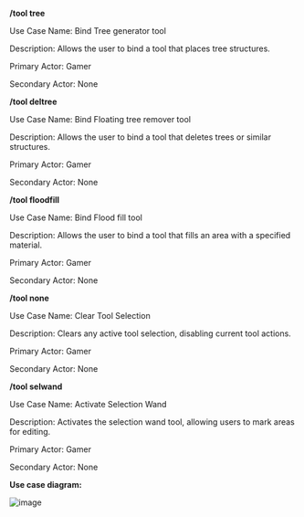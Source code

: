 **/tool tree**

Use Case Name: Bind Tree generator tool

Description: Allows the user to bind a tool that places tree structures.

Primary Actor: Gamer

Secondary Actor: None

**/tool deltree**

Use Case Name: Bind Floating tree remover tool

Description: Allows the user to bind a tool that deletes trees or similar structures.

Primary Actor: Gamer

Secondary Actor: None

**/tool floodfill**

Use Case Name: Bind Flood fill tool

Description: Allows the user to bind a tool that fills an area with a specified material.

Primary Actor: Gamer

Secondary Actor: None

**/tool none**

Use Case Name: Clear Tool Selection

Description: Clears any active tool selection, disabling current tool actions.

Primary Actor: Gamer

Secondary Actor: None

**/tool selwand**

Use Case Name:  Activate Selection Wand

Description: Activates the selection wand tool, allowing users to mark areas for editing.

Primary Actor: Gamer

Secondary Actor: None

**Use case diagram:**

![image](https://github.com/user-attachments/assets/626d7067-13b4-46f9-88cb-4e1a0ac6f5bd)

